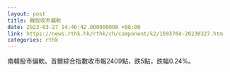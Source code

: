 ```yaml
---
layout: post
title: 韓股收市偏軟
date: 2023-03-27 14:46:42.000000000 +08:00
link: https://news.rthk.hk/rthk/ch/component/k2/1693764-20230327.htm
categories: rthk
---
```


南韓股市偏軟。首爾綜合指數收市報2409點，跌5點，跌幅0.24%。
